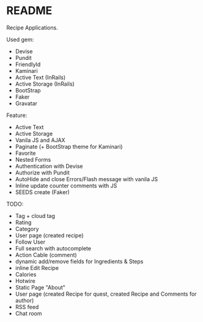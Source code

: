 # README

Recipe Applications.

Used gem:
* Devise
* Pundit
* FriendlyId
* Kaminari
* Active Text (InRails)
* Active Storage (InRails)
* BootStrap
* Faker
* Gravatar

Feature:
* Active Text
* Active Storage
* Vanila JS and AJAX
* Paginate (+ BootStrap theme for Kaminari)
* Favorite
* Nested Forms
* Authentication with Devise
* Authorize with Pundit
* AutoHide and close Errors/Flash message with vanila JS
* Inline update counter comments with JS
* SEEDS create (Faker)

TODO:
* Tag + cloud tag
* Rating
* Category
* User page (created recipe)
* Follow User
* Full search with autocomplete
* Action Cable (comment)
* dynamic add/remove fields for Ingredients & Steps
* inline Edit Recipe
* Calories
* Hotwire
* Static Page "About"
* User page (created Recipe for quest, created Recipe and Comments for author)
* RSS feed
* Chat room
